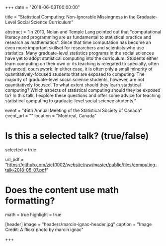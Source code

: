 +++
date = "2018-06-03T00:00:00"

title = "Statistical Computing: Non-Ignorable Missingness in the Graduate-Level Social Science Curriculum"

abstract = "In 2010, Nolan and Temple Lang pointed out that \"computational literacy and programming are as fundamental to statistical practice and research as mathematics\". Since that time computation has become an even more important skillset for researchers and scientists who use statistics. Many graduate-level statistics programs in the social sciences have yet to adopt statistical computing into the curriculum. Students either learn computing on their own or its teaching is relegated to specialty, often advanced, coursework. In either case, it is often only a small minority of quantitatively-focused students that are exposed to computing. The majority of graduate-level social science students, however, are not quantitatively focused. To what extent should they learn statistical computing? Which aspects of statistical computing should they be exposed to? In this talk, I explore these questions and offer some advice for teaching statistical computing to graduate-level social science students."

event = "46th Annual Meeting of the Statistical Society of Canada"
event_url = ""
location = "Montreal, Canada"

# Is this a selected talk? (true/false)
selected = true

url_pdf = "https://github.com/zief0002/website/raw/master/public/files/computing-talk-2018-05-07.pdf"

# Does the content use math formatting?
math = true
highlight = true

[header]
image = "headers/marcin-ignac-header.jpg"
caption = "Image Credit: A flickr photo by marcin ignac"

+++


